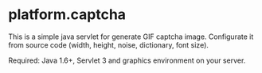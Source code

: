 platform.captcha
================

This is a simple java servlet for generate GIF captcha image.
Configurate it from source code (width, height, noise, dictionary, font size).

Required: Java 1.6+, Servlet 3 and graphics environment on your server.
